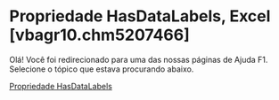 
# Propriedade HasDataLabels, Excel [vbagr10.chm5207466]

Olá! Você foi redirecionado para uma das nossas páginas de Ajuda F1. Selecione o tópico que estava procurando abaixo.

[Propriedade HasDataLabels](http://msdn.microsoft.com/library/1aa1d13e-69ec-0dab-1820-437c09afe820%28Office.15%29.aspx)
